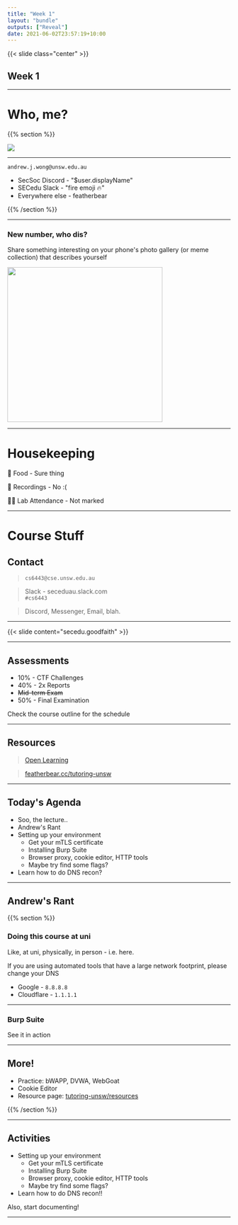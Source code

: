 ```yaml
---
title: "Week 1"
layout: "bundle"
outputs: ["Reveal"]
date: 2021-06-02T23:57:19+10:00
---
```


{{< slide class="center" >}}

## Week 1

---

# Who, me?

{{% section %}}

![](../me.jpg)

---

`andrew.j.wong@unsw.edu.au`

* SecSoc Discord - "$user.displayName"
* SECedu Slack - "fire emoji 🔥"
* Everywhere else - featherbear

{{% /section %}}

---

### New number, who dis?


Share something interesting on your phone's photo gallery (or meme collection) that describes yourself

<img src="../icebreakers.jpg" height=350 />  

---

# Housekeeping

🍉 Food - Sure thing

🎥 Recordings - No :(

👩‍🏫 Lab Attendance - Not marked  

---

# Course Stuff

## Contact

> `cs6443@cse.unsw.edu.au`  

> Slack - seceduau.slack.com  
> `#cs6443`  

> Discord, Messenger, Email, blah.

---

{{< slide content="secedu.goodfaith" >}}

---

## Assessments

* 10% - CTF Challenges
* 40% - 2x Reports
* <s>Mid-term Exam</s>
* 50% - Final Examination

Check the course outline for the schedule

---

## Resources

> [Open Learning](https://www.openlearning.com/unswcourses/courses/webapp-security)

> [featherbear.cc/tutoring-unsw](https://featherbear.cc/tutoring-unsw)

---

## Today's Agenda

* Soo, the lecture..
* Andrew's Rant
* Setting up your environment
  * Get your mTLS certificate
  * Installing Burp Suite
  * Browser proxy, cookie editor, HTTP tools
  * Maybe try find some flags?
* Learn how to do DNS recon?

---

## Andrew's Rant

{{% section %}}

### Doing this course at uni

Like, at uni, physically, in person - i.e. here.

If you are using automated tools that have a large network footprint, please change your DNS

* Google - `8.8.8.8`
* Cloudflare - `1.1.1.1`

---

### Burp Suite

See it in action

---

## More!

* Practice: bWAPP, DVWA, WebGoat  
* Cookie Editor
* Resource page: [tutoring-unsw/resources](https://featherbear.cc/tutoring-unsw/resources)

{{% /section %}}

---

## Activities

* Setting up your environment
  * Get your mTLS certificate
  * Installing Burp Suite
  * Browser proxy, cookie editor, HTTP tools
  * Maybe try find some flags?
* Learn how to do DNS recon!!

Also, start documenting!

---
